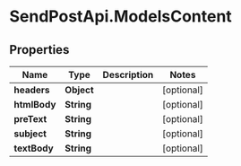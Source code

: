 # SendPostApi.ModelsContent

## Properties

Name | Type | Description | Notes
------------ | ------------- | ------------- | -------------
**headers** | **Object** |  | [optional] 
**htmlBody** | **String** |  | [optional] 
**preText** | **String** |  | [optional] 
**subject** | **String** |  | [optional] 
**textBody** | **String** |  | [optional] 


